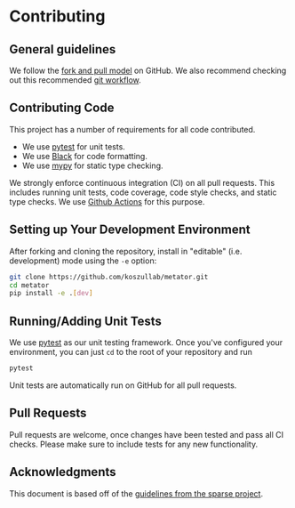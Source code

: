 # Contributing

## General guidelines

We follow the [fork and pull model](https://help.github.com/articles/about-collaborative-development-models) on GitHub. We also recommend checking out this recommended [git workflow](https://www.asmeurer.com/git-workflow/).

## Contributing Code

This project has a number of requirements for all code contributed.

* We use [pytest](https://docs.pytest.org/en/latest) for unit tests.
* We use [Black](https://black.readthedocs.io/en/stable/) for code formatting.
* We use [mypy](http://mypy-lang.org) for static type checking. 

We strongly enforce continuous integration (CI) on all pull requests. This includes running unit tests, code coverage, code style checks, and static type checks. We use [Github Actions](.github/workflows/ci.yml) for this purpose. 

## Setting up Your Development Environment

After forking and cloning the repository, install in "editable" (i.e. development) mode using the `-e` option:

```sh
git clone https://github.com/koszullab/metator.git
cd metator
pip install -e .[dev]
```

## Running/Adding Unit Tests

We use [pytest](https://docs.pytest.org/en/latest) as our unit testing framework. Once you've configured your environment, you can just `cd` to the root of your repository and run

```sh
pytest
```

Unit tests are automatically run on GitHub for all pull requests.

## Pull Requests

Pull requests are welcome, once changes have been tested and pass all CI checks. Please make sure to include tests for any new functionality. 

## Acknowledgments

This document is based off of the [guidelines from the sparse project](https://github.com/pydata/sparse/blob/master/docs/contributing.rst).

